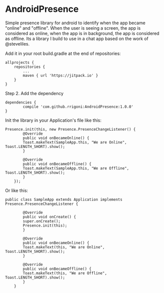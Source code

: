 # AndroidPresence
Simple presence library for android to identify when the app became "online" and "offline". When the user is seeing a screen, the app is considered as online, when the app is in background, the app is considered as offline.  Its a library I build to use in a chat app based on the  work of  @steveliles. 



Add it in your root build.gradle at the end of repositories:

	allprojects {
		repositories {
			...
			maven { url 'https://jitpack.io' }
		}
	}
  
  
  Step 2. Add the dependency

	dependencies {
	        compile 'com.github.rrigoni:AndroidPresence:1.0.0'
	}
  
  
  Init the library in your Application's file like this:
  
  	Presence.init(this, new Presence.PresenceChangeListener() {
		    @Override
		    public void onBecameOnline() {
			Toast.makeText(SampleApp.this, "We are Online", Toast.LENGTH_SHORT).show();	
		    }

		    @Override
		    public void onBecameOffline() {
			Toast.makeText(SampleApp.this, "We are Offline", Toast.LENGTH_SHORT).show();
		    }
        });
        
        
   Or like this:
   
   
   	public class SampleApp extends Application implements Presence.PresenceChangeListener {

		    @Override
		    public void onCreate() {
			super.onCreate();
			Presence.init(this);
		    }

		    @Override
		    public void onBecameOnline() {
			Toast.makeText(this, "We are Online", Toast.LENGTH_SHORT).show();
		    }

		    @Override
		    public void onBecameOffline() {
			Toast.makeText(this, "We are Offline", Toast.LENGTH_SHORT).show();
		    }
		}
